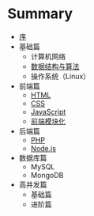 # Summary

* [序](README.md)
* 基础篇
  * 计算机网络
  * [数据结构与算法](basic/algorithm.md)
  * 操作系统（Linux）
* 前端篇
  * [HTML](front-end/html.md)
  * [CSS](front-end/css.md)
  * [JavaScript](front-end/js.md)
  * [前端模块化](front-end/module.md)
* 后端篇
  * [PHP](front-end/php.md)
  * [Node.js](front-end/node.md)
* 数据库篇
  * MySQL
  * MongoDB
* 高并发篇
  * 基础篇
  * 进阶篇
